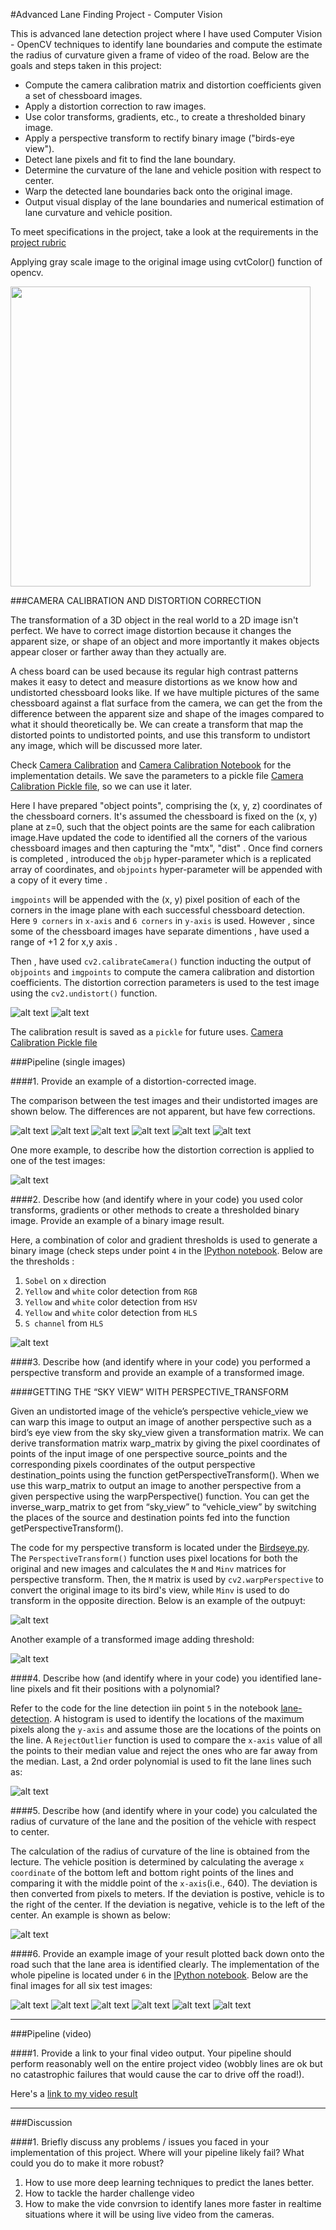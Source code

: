 #Advanced Lane Finding Project - Computer Vision

This is advanced lane detection project where I have used Computer Vision - OpenCV techniques to identify lane boundaries and compute the estimate the radius of curvature given a frame of video of the road. Below are the goals and steps taken in this project:

* Compute the camera calibration matrix and distortion coefficients given a set of chessboard images.
* Apply a distortion correction to raw images.
* Use color transforms, gradients, etc., to create a thresholded binary image.
* Apply a perspective transform to rectify binary image ("birds-eye view").
* Detect lane pixels and fit to find the lane boundary.
* Determine the curvature of the lane and vehicle position with respect to center.
* Warp the detected lane boundaries back onto the original image.
* Output visual display of the lane boundaries and numerical estimation of lane curvature and vehicle position.

[//]: # (Image References)

[image1]: ./example_images/undistorted1.png "Undistorted1"
[image2]: ./example_images/undistorted2.png "Undistorted2"
[image3]: ./example_images/undistorted3.png "Undistorted3"
[image4]: ./example_images/undistorted4.png "Undistorted4"
[image5]: ./example_images/undistorted5.png "Undistorted5"
[image6]: ./example_images/undistorted6.png "Undistorted6"
[image7]: ./example_images/undistorted7.png "Undistorted7"
[image8]: ./example_images/undistorted8.png "Undistorted8"
[image9]: ./test_images/test1.jpg "Test1"
[image10]: ./example_images/threshold1.png "Threshold1"
[image11]: ./example_images/transform1.png "Transform1"
[image12]: ./example_images/transform2.png "Transform2"
[image13]: ./example_images/linefit1.png "Linefit1"
[image14]: ./example_images/linefit2.png "Linefit2"
[image15]: ./example_images/final1.png "Final1"
[image16]: ./example_images/final2.png "Final2"
[image17]: ./example_images/final3.png "Final3"
[image18]: ./example_images/final4.png "Final4"
[image19]: ./example_images/final5.png "Final5"
[image20]: ./example_images/final6.png "Final6"
[video1]: ./videos/proc_project_video.mp4 "Video"



To meet specifications in the project, take a look at the requirements in the [project rubric](https://review.udacity.com/#!/rubrics/571/view)


Applying gray scale image to the original image using cvtColor() function of opencv.

<img src="examples/Step1.JPG" width="480" />

###CAMERA CALIBRATION AND DISTORTION CORRECTION

The transformation of a 3D object in the real world to a 2D image isn't perfect. We have to correct image distortion because it changes the apparent size, or shape of an object and more importantly it makes objects appear closer or farther away than they actually are.

A chess board can be used because its regular high contrast patterns makes it easy to detect and measure distortions as we know how and undistorted chessboard looks like. If we have multiple pictures of the same chessboard against a flat surface from the camera, we can get the from the difference between the apparent size and shape of the images compared to what it should theoretically be. We can create a transform that map the distorted points to undistorted points, and use this transform to undistort any image, which will be discussed more later.

Check [Camera Calibration](./camera_calibration.py) and [Camera Calibration Notebook](./camera_caliberation_with_chessboard.ipynb) for the implementation details. We save the parameters to a pickle file [Camera Calibration Pickle file](./camera_cal/cal_pickle.p), so we can use it later.

Here I have prepared "object points", comprising the (x, y, z) coordinates of the chessboard corners. It's assumed the chessboard is fixed on the (x, y) plane at z=0, such that the object points are the same for each calibration image.Have updated the code to identified all the corners of the various chessboard images and then capturing the "mtx", "dist" . Once find corners is completed , introduced the `objp` hyper-parameter which is a replicated array of coordinates, and `objpoints` hyper-parameter will be appended with a copy of it every time .

`imgpoints` will be appended with the (x, y) pixel position of each of the corners in the image plane with each successful chessboard detection. Here `9 corners` in `x-axis` and `6 corners` in `y-axis` is used. However , since some of the chessboard images have separate dimentions , have used a range of +1 2 for x,y axis .

Then , have used `cv2.calibrateCamera()` function inducting the output of `objpoints` and `imgpoints` to compute the camera calibration and distortion coefficients. The distortion correction parameters is used to the test image using the `cv2.undistort()` function. 

![alt text][image1]
![alt text][image2]

The calibration result is saved as a `pickle` for future uses. [Camera Calibration Pickle file](./camera_cal/cal_pickle.p)


###Pipeline (single images)

####1. Provide an example of a distortion-corrected image.

The comparison between the test images and their undistorted images are shown below. The differences are not apparent, but have few corrections.

![alt text][image3]
![alt text][image4]
![alt text][image5]
![alt text][image6]
![alt text][image7]
![alt text][image8]

One more example, to describe how the distortion correction is applied to one of the test images:

![alt text][image9]

####2. Describe how (and identify where in your code) you used color transforms, gradients or other methods to create a thresholded binary image.  Provide an example of a binary image result.

Here, a combination of color and gradient thresholds is used to generate a binary image (check steps under point `4` in the [IPython notebook](./pipeline.ipynb). Below are the thresholds :

 1. `Sobel` on `x` direction
 2. `Yellow` and `white` color detection from `RGB`
 3. `Yellow` and `white` color detection from `HSV`
 4. `Yellow` and `white` color detection from `HLS`
 5. `S channel` from `HLS`

![alt text][image10]

####3. Describe how (and identify where in your code) you performed a perspective transform and provide an example of a transformed image.

####GETTING THE “SKY VIEW” WITH PERSPECTIVE_TRANSFORM

Given an undistorted image of the vehicle’s perspective vehicle_view we can warp this image to output an image of another perspective such as a bird’s eye view from the sky sky_view given a transformation matrix. We can derive transformation matrix warp_matrix by giving the pixel coordinates of points of the input image of one perspective source_points and the corresponding pixels coordinates of the output perspective destination_points using the function getPerspectiveTransform(). When we use this warp_matrix to output an image to another perspective from a given perspective using the warpPerspective() function. You can get the inverse_warp_matrix to get from “sky_view” to “vehicle_view” by switching the places of the source and destination points fed into the function getPerspectiveTransform().

The code for my perspective transform is located under the [Birdseye.py](./birdseye.py). The `PerspectiveTransform()` function uses pixel locations for both the original and new images and calculates the `M` and `Minv` matrices for perspective transform. Then, the `M` matrix is used by `cv2.warpPerspective` to convert the original image to its bird's view, while `Minv` is used to do transform in the opposite direction. Below is an example of the outpuyt:

![alt text][image11]

Another example of a transformed image adding threshold:

![alt text][image12]

####4. Describe how (and identify where in your code) you identified lane-line pixels and fit their positions with a polynomial?

Refer to the code for the line detection iin point `5` in the notebook [lane-detection](./lane_detection.py). A histogram is used to identify the locations of the maximum pixels along the `y-axis` and assume those are the locations of the points on the line. A `RejectOutlier` function is used to compare the `x-axis` value of all the points to their median value and reject the ones who are far away from the median. Last, a 2nd order polynomial is used to fit the lane lines such as:

![alt text][image13]

####5. Describe how (and identify where in your code) you calculated the radius of curvature of the lane and the position of the vehicle with respect to center.

The calculation of the radius of curvature of the line is obtained from the lecture. The vehicle position is determined by calculating the average `x coordinate` of the bottom left and bottom right points of the lines and comparing it with the middle point of the `x-axis`(i.e., 640). The deviation is then converted from pixels to meters. If the deviation is postive, vehicle is to the right of the center. If the deviation is negative, vehicle is to the left of the center. An example is shown as below:

![alt text][image14]

####6. Provide an example image of your result plotted back down onto the road such that the lane area is identified clearly.
The implementation of the whole pipeline is located under `6` in the [IPython notebook](./pipeline.ipynb). Below are the final images for all six test images:

![alt text][image15]
![alt text][image16]
![alt text][image17]
![alt text][image18]
![alt text][image19]
![alt text][image20]

---

###Pipeline (video)

####1. Provide a link to your final video output.  Your pipeline should perform reasonably well on the entire project video (wobbly lines are ok but no catastrophic failures that would cause the car to drive off the road!).

Here's a [link to my video result][video1]

---

###Discussion

####1. Briefly discuss any problems / issues you faced in your implementation of this project.  Where will your pipeline likely fail?  What could you do to make it more robust?
   
 1. How to use more deep learning techniques to predict the lanes better.
 2. How to tackle the harder challenge video
 3. How to make the vide convrsion to identify lanes more faster in realtime situations where it will be using live video from the cameras.
